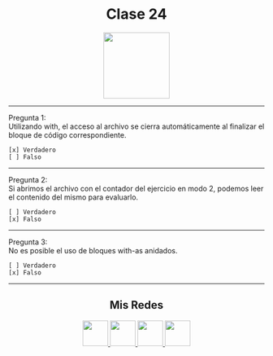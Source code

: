 <h1 align="center">Clase 24</h1>

<p align="center">
<img height=130px src="https://i.ibb.co/BL0pJF8/Polo.png"/>
</p>

-----------------------------------------------------------
Pregunta 1: <br>
Utilizando with, el acceso al archivo se cierra automáticamente al finalizar el bloque de código correspondiente.
```
[x] Verdadero
[ ] Falso
```

-----------------------------------------------------------
Pregunta 2: <br>
Si abrimos el archivo con el contador del ejercicio en modo 2, podemos leer el contenido del mismo para evaluarlo.
```
[ ] Verdadero
[x] Falso
```

-----------------------------------------------------------
Pregunta 3: <br>
No es posible el uso de bloques with-as anidados.
```
[ ] Verdadero
[x] Falso
```

-----------------------------------------------------------

<center>

<h2 align="center"> Mis Redes </h2>
<p  align="center">
<a href="https://www.linkedin.com/in/duboisfacu/" target="_blank">
  <img src="https://i.ibb.co/7VZQrXx/link.png" height=50px>
</a>
<a href="https://www.instagram.com/duboisfacu/" target="_blank">
  <img src="https://i.ibb.co/stNqbkw/ig.png" height=50px>
</a>
<a href="https://www.reddit.com/user/duboisfacu" target="_blank">
<img src="https://i.ibb.co/4T7YM0V/reddit.png" height=50px>
</a>
<a href="https://twitter.com/duboisfacu" target="_blank">
<img src="https://i.ibb.co/PxrxjS2/twitter.png" height=50px>
</a>
  </p>
</center>